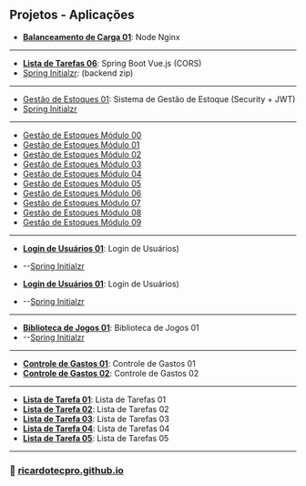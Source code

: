 
## Projetos - Aplicações


* **[Balanceamento de Carga 01](./projetos/balanceamento_carga_01)**: Node Nginx

---

* **[Lista de Tarefas 06](./projetos/listadetarefas_06)**: Spring Boot Vue.js (CORS)
* [Spring Initialzr](./projetos/listadetarefas_06/backend.zip): (backend zip)

---

* [Gestão de Estoques 01](./projetos/gestaodeestoques_01): Sistema de Gestão de Estoque (Security + JWT)
* [Spring Initialzr](./projetos/gestaodeestoques_01/gestaodeestoques.zip)

---

* [Gestão de Estoques Módulo 00](./projetos/gestaodeestoques_01/modulo00.md)
* [Gestão de Estoques Módulo 01](./projetos/gestaodeestoques_01/modulo01.md)
* [Gestão de Estoques Módulo 02](./projetos/gestaodeestoques_01/modulo02.md)
* [Gestão de Estoques Módulo 03](./projetos/gestaodeestoques_01/modulo03.md)
* [Gestão de Estoques Módulo 04](./projetos/gestaodeestoques_01/modulo04.md)
* [Gestão de Estoques Módulo 05](./projetos/gestaodeestoques_01/modulo05.md) 
* [Gestão de Estoques Módulo 06](./projetos/gestaodeestoques_01/modulo06.md)
* [Gestão de Estoques Módulo 07](./projetos/gestaodeestoques_01/modulo07.md)
* [Gestão de Estoques Módulo 08](./projetos/gestaodeestoques_01/modulo08.md)
* [Gestão de Estoques Módulo 09](./projetos/gestaodeestoques_01/modulo09.md) 

---

* **[Login de Usuários 01](./projetos/loginusuarios_01)**: Login de Usuários)
* --[Spring Initialzr](./projetos/loginusuarios_01/loginusuarios01.zip) 

* **[Login de Usuários 01](./projetos/loginusuarios_01)**: Login de Usuários)
* --[Spring Initialzr](./projetos/loginusuarios_01/loginusuarios01.zip) 

---

* **[Biblioteca de Jogos 01](./projetos/bibliotecajogos_01/)**: Biblioteca de Jogos 01
* --[Spring Initialzr](./projetos/bibliotecajogos_01/bibliotecajogos.zip)

---

* **[Controle de Gastos 01](./projetos/controledegastos_01/)**: Controle de Gastos 01
* **[Controle de Gastos 02](./projetos/controledegastos_02/)**: Controle de Gastos 02
 
--- 
* **[Lista de Tarefa 01](./projetos/listadetarefas_01/)**: Lista de Tarefas 01
* **[Lista de Tarefa 02](./projetos/listadetarefas_02/)**: Lista de Tarefas 02
* **[Lista de Tarefa 03](./projetos/listadetarefas_03/)**: Lista de Tarefas 03 
* **[Lista de Tarefa 04](./projetos/listadetarefas_04/)**: Lista de Tarefas 04
* **[Lista de Tarefa 05](./projetos/listadetarefas_05/)**: Lista de Tarefas 05

---

### 🚀 [ricardotecpro.github.io](https://ricardotecpro.github.io/)
